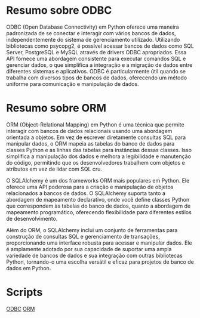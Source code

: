 # Resumo sobre ODBC
ODBC (Open Database Connectivity) em Python oferece uma maneira padronizada de se conectar e interagir com vários bancos de dados, independentemente do sistema de gerenciamento utilizado. Utilizando bibliotecas como psycopg2, é possível acessar bancos de dados como SQL Server, PostgreSQL e MySQL através de drivers ODBC apropriados. Essa API fornece uma abordagem consistente para executar comandos SQL e gerenciar dados, o que simplifica a integração e a migração de dados entre diferentes sistemas e aplicativos. ODBC é particularmente útil quando se trabalha com diversos tipos de bancos de dados, oferecendo um método uniforme para comunicação e manipulação de dados.

# Resumo sobre ORM
ORM (Object-Relational Mapping) em Python é uma técnica que permite interagir com bancos de dados relacionais usando uma abordagem orientada a objetos. Em vez de escrever diretamente consultas SQL para manipular dados, o ORM mapeia as tabelas do banco de dados para classes Python e as linhas das tabelas para instâncias dessas classes. Isso simplifica a manipulação dos dados e melhora a legibilidade e manutenção do código, permitindo que os desenvolvedores trabalhem com objetos e atributos em vez de lidar com SQL cru.

O SQLAlchemy é um dos frameworks ORM mais populares em Python. Ele oferece uma API poderosa para a criação e manipulação de objetos relacionados a bancos de dados. O SQLAlchemy suporta tanto a abordagem de mapeamento declarativo, onde você define classes Python que correspondem às tabelas do banco de dados, quanto a abordagem de mapeamento programático, oferecendo flexibilidade para diferentes estilos de desenvolvimento.

Além do ORM, o SQLAlchemy inclui um conjunto de ferramentas para construção de consultas SQL e gerenciamento de transações, proporcionando uma interface robusta para acessar e manipular dados. Ele é amplamente adotado por sua capacidade de suportar uma ampla variedade de bancos de dados e sua integração com outras bibliotecas Python, tornando-o uma escolha versátil e eficaz para projetos de banco de dados em Python.

# Scripts
[ODBC]()
[ORM]()
